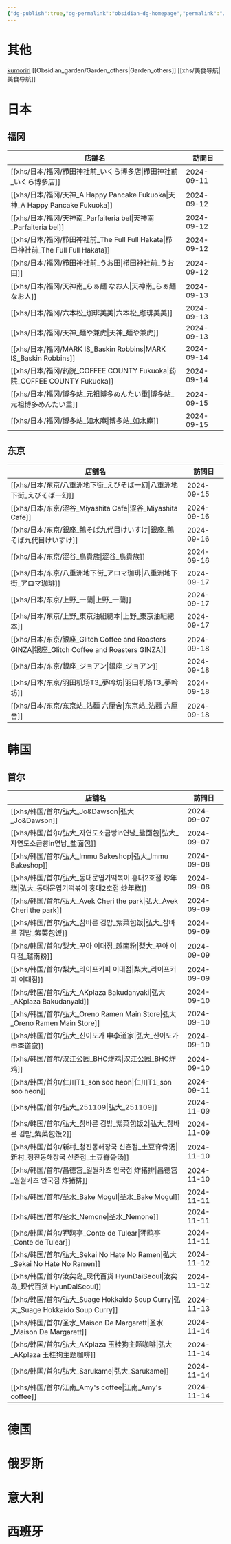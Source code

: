 ```yaml
---
{"dg-publish":true,"dg-permalink":"obsidian-dg-homepage","permalink":"/obsidian-dg-homepage/","tags":["garden","homepage","gardenEntry"],"updated":"2025-05-08T23:18:05.121+08:00"}
---
```



# 其他
[kumoriri](https://kumoriri.github.io)
[[Obsidian_garden/Garden_others\|Garden_others]]
[[xhs/美食导航\|美食导航]]

# 日本
## 福冈
| 店舗名                              | 訪問日     |
| ----------------------------------- | ---------- |
| [[xhs/日本/福冈/栉田神社前_いくら博多店\|栉田神社前_いくら博多店]]         | 2024-09-11 |
| [[xhs/日本/福冈/天神_A Happy Pancake Fukuoka\|天神_A Happy Pancake Fukuoka]]    | 2024-09-12 |
| [[xhs/日本/福冈/天神南_Parfaiteria bel\|天神南_Parfaiteria bel]]          | 2024-09-12 |
| [[xhs/日本/福冈/栉田神社前_The Full Full Hakata\|栉田神社前_The Full Full Hakata]] | 2024-09-12 |
| [[xhs/日本/福冈/栉田神社前_うお田\|栉田神社前_うお田]]               | 2024-09-12 |
| [[xhs/日本/福冈/天神南_らぁ麺 なお人\|天神南_らぁ麺 なお人]]            | 2024-09-13 |
| [[xhs/日本/福冈/六本松_珈琲美美\|六本松_珈琲美美]]                 | 2024-09-13 |
| [[xhs/日本/福冈/天神_麺や兼虎\|天神_麺や兼虎]]                   | 2024-09-13 |
| [[xhs/日本/福冈/MARK IS_Baskin Robbins\|MARK IS_Baskin Robbins]]          | 2024-09-14 |
| [[xhs/日本/福冈/药院_COFFEE COUNTY Fukuoka\|药院_COFFEE COUNTY Fukuoka]]      | 2024-09-14 |
| [[xhs/日本/福冈/博多站_元祖博多めんたい重\|博多站_元祖博多めんたい重]]       | 2024-09-15 |
| [[xhs/日本/福冈/博多站_如水庵\|博多站_如水庵]]                   | 2024-09-15 |

## 东京
| 店舗名                                    | 訪問日     |
| ----------------------------------------- | ---------- |
| [[xhs/日本/东京/八重洲地下街_えびそば一幻\|八重洲地下街_えびそば一幻]]             | 2024-09-15 |
| [[xhs/日本/东京/涩谷_Miyashita Cafe\|涩谷_Miyashita Cafe]]                   | 2024-09-16 |
| [[xhs/日本/东京/銀座_鴨そば九代目けいすけ\|銀座_鴨そば九代目けいすけ]]             | 2024-09-16 |
| [[xhs/日本/东京/涩谷_鳥貴族\|涩谷_鳥貴族]]                           | 2024-09-16 |
| [[xhs/日本/东京/八重洲地下街_アロマ珈琲\|八重洲地下街_アロマ珈琲]]               | 2024-09-17 |
| [[xhs/日本/东京/上野_一蘭\|上野_一蘭]]                             | 2024-09-17 |
| [[xhs/日本/东京/上野_東京油組總本\|上野_東京油組總本]]                     | 2024-09-17 |
| [[xhs/日本/东京/银座_Glitch Coffee and Roasters GINZA\|银座_Glitch Coffee and Roasters GINZA]] | 2024-09-18 |
| [[xhs/日本/东京/銀座_ジョアン\|銀座_ジョアン]]                         | 2024-09-18 |
| [[xhs/日本/东京/羽田机场T3_夢吟坊\|羽田机场T3_夢吟坊]]                     | 2024-09-18 |
| [[xhs/日本/东京/东京站_沾麵 六厘舍\|东京站_沾麵 六厘舍]]                    | 2024-09-18 |

# 韩国
## 首尔
| 店舗名                                   | 訪問日     |
| ------------------------------------------ | ---------- |
| [[xhs/韩国/首尔/弘大_Jo&Dawson\|弘大_Jo&Dawson]]                         | 2024-09-07 |
| [[xhs/韩国/首尔/弘大_자연도소금빵in연남_盐面包\|弘大_자연도소금빵in연남_盐面包]]         | 2024-09-07 |
| [[xhs/韩国/首尔/弘大_Immu Bakeshop\|弘大_Immu Bakeshop]]                     | 2024-09-08 |
| [[xhs/韩国/首尔/弘大_동대문엽기떡볶이 홍대2호점 炒年糕\|弘大_동대문엽기떡볶이 홍대2호점 炒年糕]] | 2024-09-08 |
| [[xhs/韩国/首尔/弘大_Avek Cheri the park\|弘大_Avek Cheri the park]]               | 2024-09-09 |
| [[xhs/韩国/首尔/弘大_참바른 김밥_紫菜包饭\|弘大_참바른 김밥_紫菜包饭]]              | 2024-09-09 |
| [[xhs/韩国/首尔/梨大_꾸아 이대점_越南粉\|梨大_꾸아 이대점_越南粉]]                | 2024-09-09 |
| [[xhs/韩国/首尔/梨大_라이프커피 이대점\|梨大_라이프커피 이대점]]                 | 2024-09-09 |
| [[xhs/韩国/首尔/弘大_AKplaza Bakudanyaki\|弘大_AKplaza Bakudanyaki]]               | 2024-09-10 |
| [[xhs/韩国/首尔/弘大_Oreno Ramen Main Store\|弘大_Oreno Ramen Main Store]]            | 2024-09-10 |
| [[xhs/韩国/首尔/弘大_신이도가 申李道家\|弘大_신이도가 申李道家]]                 | 2024-09-10 |
| [[xhs/韩国/首尔/汉江公园_BHC炸鸡\|汉江公园_BHC炸鸡]]                           | 2024-09-10 |
| [[xhs/韩国/首尔/仁川T1_son soo heon\|仁川T1_son soo heon]]                    | 2024-09-11 |
| [[xhs/韩国/首尔/弘大_251109\|弘大_251109]]                            | 2024-11-09 |
| [[xhs/韩国/首尔/弘大_참바른 김밥_紫菜包饭2\|弘大_참바른 김밥_紫菜包饭2]]             | 2024-11-09 |
| [[xhs/韩国/首尔/新村_청진동해장국 신촌점_土豆脊骨汤\|新村_청진동해장국 신촌점_土豆脊骨汤]]    | 2024-11-10 |
| [[xhs/韩国/首尔/昌德宫_일월카츠 안국점 炸猪排\|昌德宫_일월카츠 안국점 炸猪排]]          | 2024-11-10 |
| [[xhs/韩国/首尔/圣水_Bake Mogul\|圣水_Bake Mogul]]                        | 2024-11-11 |
| [[xhs/韩国/首尔/圣水_Nemone\|圣水_Nemone]]                            | 2024-11-11 |
| [[xhs/韩国/首尔/狎鸥亭_Conte de Tulear\|狎鸥亭_Conte de Tulear]]                 | 2024-11-11 |
| [[xhs/韩国/首尔/弘大_Sekai No Hate No Ramen\|弘大_Sekai No Hate No Ramen]]            | 2024-11-12 |
| [[xhs/韩国/首尔/汝矣岛_现代百货 HyunDaiSeoul\|汝矣岛_现代百货 HyunDaiSeoul]]                             | 2024-11-12 |
| [[xhs/韩国/首尔/弘大_Suage Hokkaido Soup Curry\|弘大_Suage Hokkaido Soup Curry]]         | 2024-11-13 |
| [[xhs/韩国/首尔/圣水_Maison De Margarett\|圣水_Maison De Margarett]]               | 2024-11-14 |
| [[xhs/韩国/首尔/弘大_AKplaza 玉桂狗主题咖啡\|弘大_AKplaza 玉桂狗主题咖啡]]                 | 2024-11-14 |
| [[xhs/韩国/首尔/弘大_Sarukame\|弘大_Sarukame]]                          | 2024-11-14 |
| [[xhs/韩国/首尔/江南_Amy's coffee\|江南_Amy's coffee]]                      | 2024-11-14 |

# 德国

# 俄罗斯

# 意大利

# 西班牙

